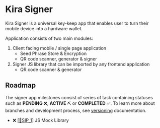 # Kira Signer

Kira Signer is a universal key-keep app that enables user to turn their mobile device into a hardware wallet.

Application consists of two main modules:
1. Client facing mobile / single page application
   * Seed Phrase Store & Encryption
   * QR code scanner, generator & signer
2. Signer JS library that can be imported by any frontend application
   * QR code scanner & generator

## Roadmap

The signer app milestones consist of series of task containing statuses such as **PENDING** :x:, **ACTIVE** :pick: or **COMPLETED** :white_check_mark:. 
To learn more about branches and development process, see [versioning](../versioning.md) documentation.


* :x: [[:bookmark:SIP_1]](sip_1.md) JS Mock Library





